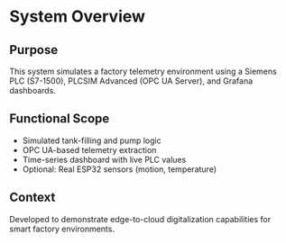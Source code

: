 # System Overview

## Purpose
This system simulates a factory telemetry environment using a Siemens PLC (S7-1500), PLCSIM Advanced (OPC UA Server), and Grafana dashboards.

## Functional Scope
- Simulated tank-filling and pump logic
- OPC UA-based telemetry extraction
- Time-series dashboard with live PLC values
- Optional: Real ESP32 sensors (motion, temperature)

## Context
Developed to demonstrate edge-to-cloud digitalization capabilities for smart factory environments.
